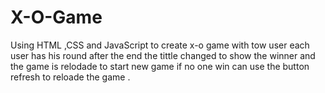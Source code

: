 # X-O-Game
Using HTML ,CSS and JavaScript to create x-o game with tow user each user has his round after the end the tittle changed to show the winner and the game is relodade to start new game  if no one win can use the button refresh to reloade the game . 
